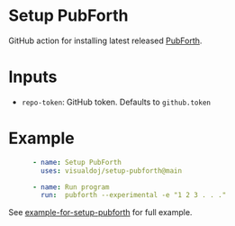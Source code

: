 # Setup PubForth

GitHub action for installing latest released [PubForth](https://github.com/visualdoj/pubforth).

# Inputs

* `repo-token`: GitHub token. Defaults to `github.token`

# Example

```yaml
      - name: Setup PubForth
        uses: visualdoj/setup-pubforth@main

      - name: Run program
        run:  pubforth --experimental -e "1 2 3 . . ."
```

See [example-for-setup-pubforth](https://github.com/visualdoj/example-for-setup-pubforth) for full example.

